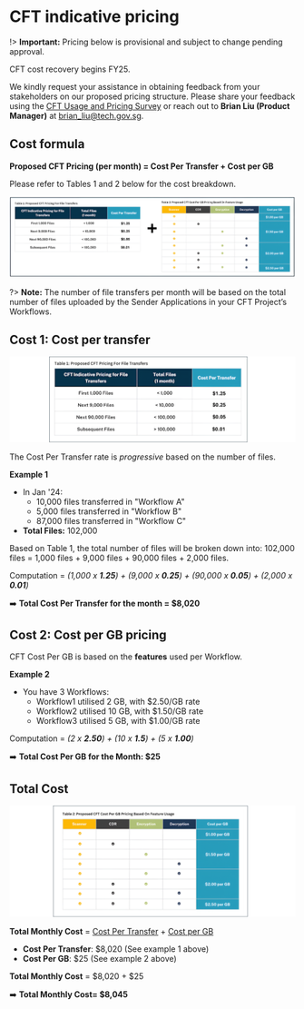 # CFT indicative pricing

!> **Important:** Pricing below is provisional and subject to change pending approval.

CFT cost recovery begins FY25. 

We kindly request your assistance in obtaining feedback from your stakeholders on our proposed pricing structure. Please share your feedback using the [CFT Usage and Pricing Survey](https://form.gov.sg/671dfd83e0339adec428ccfa) or reach out to **Brian Liu (Product Manager)** at brian_liu@tech.gov.sg.
 
## Cost formula 
**Proposed CFT Pricing (per month) = Cost Per Transfer + Cost per GB**
 
Please refer to Tables 1 and 2 below for the cost breakdown. 
 
![pricing](/assets/indicative-pricing.png)

?> **Note:** The number of file transfers per month will be based on the total number of files uploaded by the Sender Applications in your CFT Project’s Workflows.

## Cost 1: Cost per transfer

![pricing](/assets/indicative-pricing-table1.png)

The Cost Per Transfer rate is *progressive* based on the number of files.

**Example 1**

- In Jan '24:
    - 10,000 files transferred in "Workflow A" 
    - 5,000 files transferred in "Workflow B" 
    - 87,000 files transferred in "Workflow C"
- **Total Files:** 102,000 <br>

Based on Table 1, the total number of files will be broken down into: 102,000 files = 1,000 files + 9,000 files + 90,000 files + 2,000 files.

Computation = *(1,000 x **1.25**) + (9,000 x **0.25**) + (90,000 x **0.05**) + (2,000 x **0.01**)*

➡️ **Total Cost Per Transfer for the month =  $8,020** 

## Cost 2: Cost per GB pricing

CFT Cost Per GB is based on the **features** used per Workflow. 

**Example 2** 

- You have 3 Workflows:
    - Workflow1 utilised 2 GB, with $2.50/GB rate
    - Workflow2 utilised 10 GB, with $1.50/GB rate
    - Workflow3 utilised 5 GB, with $1.00/GB rate

Computation = *(2 x **2.50**) + (10 x **1.5**) + (5 x **1.00**)*

➡️ **Total Cost Per GB for the Month: $25**

## Total Cost

![pricing](/assets/indicative-pricing-table2.png)

**Total Monthly Cost** = [Cost Per Transfer](#cost-1-cost-per-transfer) + [Cost per GB](#cost-2-cost-per-gb-pricing)

- **Cost Per Transfer**: $8,020 (See example 1 above)
- **Cost Per GB**: $25 (See example 2 above)

**Total Monthly Cost** = $8,020 + $25

➡️ **Total Monthly Cost= $8,045**
